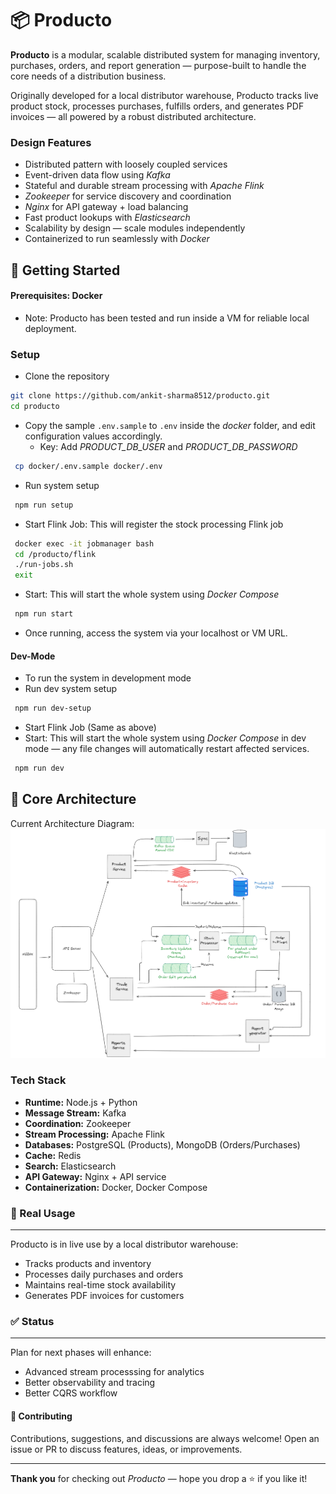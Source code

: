 # 📦 Producto

**Producto** is a modular, scalable distributed system for managing inventory, purchases, orders, and report generation — purpose-built to handle the core needs of a distribution business.

Originally developed for a local distributor warehouse, Producto tracks live product stock, processes purchases, fulfills orders, and generates PDF invoices — all powered by a robust  distributed architecture.

### Design Features
- Distributed pattern with loosely coupled services
- Event-driven data flow using *Kafka*
- Stateful and durable stream processing with *Apache Flink*
- *Zookeeper* for service discovery and coordination
- *Nginx* for API gateway + load balancing
- Fast product lookups with *Elasticsearch*
- Scalability by design — scale modules independently
- Containerized to run seamlessly with *Docker*

## 🧩 Getting Started

#### Prerequisites: Docker
- Note: Producto has been tested and run inside a VM for reliable local deployment.

### Setup
  - Clone the repository
   ```bash
   git clone https://github.com/ankit-sharma8512/producto.git
   cd producto
   ```
  - Copy the sample ```.env.sample``` to ```.env``` inside the *docker* folder, and edit configuration values accordingly.
    - Key: Add *PRODUCT_DB_USER* and *PRODUCT_DB_PASSWORD*
  ```bash
   cp docker/.env.sample docker/.env
   ```
  - Run system setup
  ```bash
   npm run setup
   ```
  - Start Flink Job: This will register the stock processing Flink job
  ```bash
   docker exec -it jobmanager bash
   cd /producto/flink
   ./run-jobs.sh
   exit
   ```
  - Start: This will start the whole system using *Docker Compose*
  ```bash
   npm run start
   ```
  - Once running, access the system via your localhost or VM URL.

#### Dev-Mode
  - To run the system in development mode
  - Run dev system setup
  ```bash
   npm run dev-setup
   ```
  - Start Flink Job (Same as above)
  - Start: This will start the whole system using *Docker Compose* in dev mode — any file changes will automatically restart affected services.
  ```bash
   npm run dev
   ```

## 🚀 Core Architecture

Current Architecture Diagram: ![Producto Architecture](./docs/producto-architecture-1.png)

### Tech Stack

- **Runtime:** Node.js + Python
- **Message Stream:** Kafka
- **Coordination:** Zookeeper
- **Stream Processing:** Apache Flink
- **Databases:** PostgreSQL (Products), MongoDB (Orders/Purchases)
- **Cache:** Redis
- **Search:** Elasticsearch
- **API Gateway:** Nginx + API service
- **Containerization:** Docker, Docker Compose

### 🧾 Real Usage
---
Producto is in live use by a local distributor warehouse:
- Tracks products and inventory
- Processes daily purchases and orders
- Maintains real-time stock availability
- Generates PDF invoices for customers

### ✅ Status
---
Plan for next phases will enhance:
- Advanced stream processsing for analytics
- Better observability and tracing
- Better CQRS workflow

#### 🤝 Contributing
Contributions, suggestions, and discussions are always welcome!
Open an issue or PR to discuss features, ideas, or improvements.

---
**Thank you** for checking out *Producto* — hope you drop a ⭐️ if you like it!